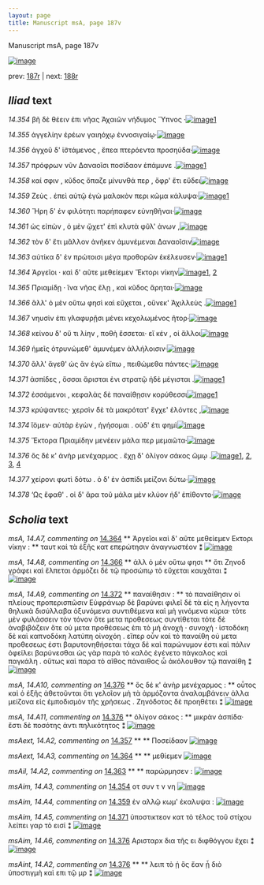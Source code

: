 ```yaml
---
layout: page
title: Manuscript msA, page 187v
---
```


Manuscript msA, page 187v

[![image](http://www.homermultitext.org/iipsrv?OBJ=IIP,1.0&FIF=/project/homer/pyramidal/deepzoom/hmt/vaimg/2017a/VA187VN_0689.tif&WID=100&CVT=JPEG)](http://www.homermultitext.org/ict2/?urn=urn:cite2:hmt:vaimg.2017a:VA187VN_0689)

prev:  [187r](../187r) | next:  [188r](../188r)

## *Iliad* text

*14.354* <a id="14.354"/> βῆ δὲ θέειν ἐπι νῆας Ἀχαιῶν νήδυμος Ὕπνος ·[![image](http://www.homermultitext.org/iipsrv?OBJ=IIP,1.0&FIF=/project/homer/pyramidal/deepzoom/hmt/vaimg/2017a/VA187VN_0689.tif&RGN=0.45,0.2344,0.393,0.0285&WID=1000&CVT=JPEG)](http://www.homermultitext.org/ict2/?urn=urn:cite2:hmt:vaimg.2017a:VA187VN_0689@0.45,0.2344,0.393,0.0285)[1](#msAim_14.A3)

*14.355* <a id="14.355"/> ἀγγελίην ἐρέων γαιηόχῳ ἐννοσιγαίῳ·[![image](http://www.homermultitext.org/iipsrv?OBJ=IIP,1.0&FIF=/project/homer/pyramidal/deepzoom/hmt/vaimg/2017a/VA187VN_0689.tif&RGN=0.45,0.2585,0.377,0.024&WID=1000&CVT=JPEG)](http://www.homermultitext.org/ict2/?urn=urn:cite2:hmt:vaimg.2017a:VA187VN_0689@0.45,0.2585,0.377,0.024)

*14.356* <a id="14.356"/> ἀγχοῦ δ' ἱ̈στάμενος , ἔπεα πτερόεντα προσηύδα·[![image](http://www.homermultitext.org/iipsrv?OBJ=IIP,1.0&FIF=/project/homer/pyramidal/deepzoom/hmt/vaimg/2017a/VA187VN_0689.tif&RGN=0.45,0.2772,0.429,0.0263&WID=1000&CVT=JPEG)](http://www.homermultitext.org/ict2/?urn=urn:cite2:hmt:vaimg.2017a:VA187VN_0689@0.45,0.2772,0.429,0.0263)

*14.357* <a id="14.357"/> πρόφρων νῦν Δαναοῖσι ποσίδαον ἐπάμυνε .[![image](http://www.homermultitext.org/iipsrv?OBJ=IIP,1.0&FIF=/project/homer/pyramidal/deepzoom/hmt/vaimg/2017a/VA187VN_0689.tif&RGN=0.445,0.299,0.407,0.0233&WID=1000&CVT=JPEG)](http://www.homermultitext.org/ict2/?urn=urn:cite2:hmt:vaimg.2017a:VA187VN_0689@0.445,0.299,0.407,0.0233)[1](#msAext_14.A2)

*14.358* <a id="14.358"/> καί σφιν , κῦδος ὄπαζε μίνυνθά περ , ὄφρ' ἔτι εὕδει[![image](http://www.homermultitext.org/iipsrv?OBJ=IIP,1.0&FIF=/project/homer/pyramidal/deepzoom/hmt/vaimg/2017a/VA187VN_0689.tif&RGN=0.455,0.3163,0.427,0.0225&WID=1000&CVT=JPEG)](http://www.homermultitext.org/ict2/?urn=urn:cite2:hmt:vaimg.2017a:VA187VN_0689@0.455,0.3163,0.427,0.0225)

*14.359* <a id="14.359"/> Ζεὺς . ἐπεὶ αὐτῷ ἐγὼ μαλακὸν περι κῶμα κάλυψα·[![image](http://www.homermultitext.org/iipsrv?OBJ=IIP,1.0&FIF=/project/homer/pyramidal/deepzoom/hmt/vaimg/2017a/VA187VN_0689.tif&RGN=0.45,0.3351,0.446,0.0248&WID=1000&CVT=JPEG)](http://www.homermultitext.org/ict2/?urn=urn:cite2:hmt:vaimg.2017a:VA187VN_0689@0.45,0.3351,0.446,0.0248)[1](#msAim_14.A4)

*14.360* <a id="14.360"/> Ἥρη δ' ἐν φιλότητι παρήπαφεν εὐνηθῆναι·[![image](http://www.homermultitext.org/iipsrv?OBJ=IIP,1.0&FIF=/project/homer/pyramidal/deepzoom/hmt/vaimg/2017a/VA187VN_0689.tif&RGN=0.46,0.3539,0.416,0.024&WID=1000&CVT=JPEG)](http://www.homermultitext.org/ict2/?urn=urn:cite2:hmt:vaimg.2017a:VA187VN_0689@0.46,0.3539,0.416,0.024)

*14.361* <a id="14.361"/> ὡς εἰπὼν , ὁ μὲν ᾤχετ' ἐπὶ κλυτὰ φῦλ' ἀνων ,[![image](http://www.homermultitext.org/iipsrv?OBJ=IIP,1.0&FIF=/project/homer/pyramidal/deepzoom/hmt/vaimg/2017a/VA187VN_0689.tif&RGN=0.459,0.3719,0.407,0.0255&WID=1000&CVT=JPEG)](http://www.homermultitext.org/ict2/?urn=urn:cite2:hmt:vaimg.2017a:VA187VN_0689@0.459,0.3719,0.407,0.0255)

*14.362* <a id="14.362"/> τὸν δ' ἔτι μᾶλλον ἀνῆκεν ἀμυνέμεναι Δαναοῖσιν[![image](http://www.homermultitext.org/iipsrv?OBJ=IIP,1.0&FIF=/project/homer/pyramidal/deepzoom/hmt/vaimg/2017a/VA187VN_0689.tif&RGN=0.454,0.3929,0.44,0.0233&WID=1000&CVT=JPEG)](http://www.homermultitext.org/ict2/?urn=urn:cite2:hmt:vaimg.2017a:VA187VN_0689@0.454,0.3929,0.44,0.0233)

*14.363* <a id="14.363"/> αὐτίκα δ' ἐν πρώτοισι μέγα προθορῶν ἐκέλευσεν·[![image](http://www.homermultitext.org/iipsrv?OBJ=IIP,1.0&FIF=/project/homer/pyramidal/deepzoom/hmt/vaimg/2017a/VA187VN_0689.tif&RGN=0.458,0.414,0.44,0.021&WID=1000&CVT=JPEG)](http://www.homermultitext.org/ict2/?urn=urn:cite2:hmt:vaimg.2017a:VA187VN_0689@0.458,0.414,0.44,0.021)[1](#msAil_14.A2)

*14.364* <a id="14.364"/> Ἀργεῖοι · καὶ δ' αῦτε μεθείεμεν Ἕκτορι νίκην[![image](http://www.homermultitext.org/iipsrv?OBJ=IIP,1.0&FIF=/project/homer/pyramidal/deepzoom/hmt/vaimg/2017a/VA187VN_0689.tif&RGN=0.459,0.4328,0.44,0.0248&WID=1000&CVT=JPEG)](http://www.homermultitext.org/ict2/?urn=urn:cite2:hmt:vaimg.2017a:VA187VN_0689@0.459,0.4328,0.44,0.0248)[1](#msAext_14.A3), [2](#msA_14.A7)

*14.365* <a id="14.365"/> Πριαμίδῃ · ἵνα νῆας ἕλῃ , καὶ κῦδος ἄρηται·[![image](http://www.homermultitext.org/iipsrv?OBJ=IIP,1.0&FIF=/project/homer/pyramidal/deepzoom/hmt/vaimg/2017a/VA187VN_0689.tif&RGN=0.45,0.4478,0.44,0.0293&WID=1000&CVT=JPEG)](http://www.homermultitext.org/ict2/?urn=urn:cite2:hmt:vaimg.2017a:VA187VN_0689@0.45,0.4478,0.44,0.0293)

*14.366* <a id="14.366"/> ἂλλ' ὁ μὲν οὕτω φησὶ καὶ εὔχεται , οὕνεκ' Ἀχιλλεὺς .[![image](http://www.homermultitext.org/iipsrv?OBJ=IIP,1.0&FIF=/project/homer/pyramidal/deepzoom/hmt/vaimg/2017a/VA187VN_0689.tif&RGN=0.449,0.4673,0.44,0.0293&WID=1000&CVT=JPEG)](http://www.homermultitext.org/ict2/?urn=urn:cite2:hmt:vaimg.2017a:VA187VN_0689@0.449,0.4673,0.44,0.0293)[1](#msA_14.A8)

*14.367* <a id="14.367"/> νηυσὶν ἐπι γλαφυρῇσι μένει κεχολωμένος ῆτορ·[![image](http://www.homermultitext.org/iipsrv?OBJ=IIP,1.0&FIF=/project/homer/pyramidal/deepzoom/hmt/vaimg/2017a/VA187VN_0689.tif&RGN=0.453,0.4869,0.445,0.027&WID=1000&CVT=JPEG)](http://www.homermultitext.org/ict2/?urn=urn:cite2:hmt:vaimg.2017a:VA187VN_0689@0.453,0.4869,0.445,0.027)

*14.368* <a id="14.368"/> κείνου δ' οὔ τι λίην , ποθὴ ἔσσεται· εἴ κέν , οἱ ἄλλοι[![image](http://www.homermultitext.org/iipsrv?OBJ=IIP,1.0&FIF=/project/homer/pyramidal/deepzoom/hmt/vaimg/2017a/VA187VN_0689.tif&RGN=0.456,0.5041,0.445,0.0248&WID=1000&CVT=JPEG)](http://www.homermultitext.org/ict2/?urn=urn:cite2:hmt:vaimg.2017a:VA187VN_0689@0.456,0.5041,0.445,0.0248)

*14.369* <a id="14.369"/> ἡμεῖς ὀτρυνώμεθ' ἀμυνέμεν ἀλλήλοισιν·[![image](http://www.homermultitext.org/iipsrv?OBJ=IIP,1.0&FIF=/project/homer/pyramidal/deepzoom/hmt/vaimg/2017a/VA187VN_0689.tif&RGN=0.46,0.5229,0.419,0.0263&WID=1000&CVT=JPEG)](http://www.homermultitext.org/ict2/?urn=urn:cite2:hmt:vaimg.2017a:VA187VN_0689@0.46,0.5229,0.419,0.0263)

*14.370* <a id="14.370"/> ἂλλ' ἄγεθ' ὡς ἂν ἐγὼ εἴπω , πειθώμεθα πάντες·[![image](http://www.homermultitext.org/iipsrv?OBJ=IIP,1.0&FIF=/project/homer/pyramidal/deepzoom/hmt/vaimg/2017a/VA187VN_0689.tif&RGN=0.462,0.5424,0.442,0.0263&WID=1000&CVT=JPEG)](http://www.homermultitext.org/ict2/?urn=urn:cite2:hmt:vaimg.2017a:VA187VN_0689@0.462,0.5424,0.442,0.0263)

*14.371* <a id="14.371"/> ἀσπίδες , ὅσσαι ἄρισται ἐνι στρατῷ ἠδὲ μέγισται .[![image](http://www.homermultitext.org/iipsrv?OBJ=IIP,1.0&FIF=/project/homer/pyramidal/deepzoom/hmt/vaimg/2017a/VA187VN_0689.tif&RGN=0.458,0.5582,0.442,0.0293&WID=1000&CVT=JPEG)](http://www.homermultitext.org/ict2/?urn=urn:cite2:hmt:vaimg.2017a:VA187VN_0689@0.458,0.5582,0.442,0.0293)[1](#msAim_14.A5)

*14.372* <a id="14.372"/> ἐσσάμενοι , κεφαλὰς δὲ παναίθῃσιν κορύθεσσι[![image](http://www.homermultitext.org/iipsrv?OBJ=IIP,1.0&FIF=/project/homer/pyramidal/deepzoom/hmt/vaimg/2017a/VA187VN_0689.tif&RGN=0.458,0.5823,0.442,0.0218&WID=1000&CVT=JPEG)](http://www.homermultitext.org/ict2/?urn=urn:cite2:hmt:vaimg.2017a:VA187VN_0689@0.458,0.5823,0.442,0.0218)[1](#msA_14.A9)

*14.373* <a id="14.373"/> κρύψαντες· χερσὶν δὲ τὰ μακρότατ' ἔγχε' ἑλόντες ,[![image](http://www.homermultitext.org/iipsrv?OBJ=IIP,1.0&FIF=/project/homer/pyramidal/deepzoom/hmt/vaimg/2017a/VA187VN_0689.tif&RGN=0.457,0.5965,0.442,0.0293&WID=1000&CVT=JPEG)](http://www.homermultitext.org/ict2/?urn=urn:cite2:hmt:vaimg.2017a:VA187VN_0689@0.457,0.5965,0.442,0.0293)

*14.374* <a id="14.374"/> ἴ̈ομεν· αὐτὰρ ἐγὼν , ἡγήσομαι . οὐδ' έτι φημὶ[![image](http://www.homermultitext.org/iipsrv?OBJ=IIP,1.0&FIF=/project/homer/pyramidal/deepzoom/hmt/vaimg/2017a/VA187VN_0689.tif&RGN=0.456,0.6183,0.405,0.0278&WID=1000&CVT=JPEG)](http://www.homermultitext.org/ict2/?urn=urn:cite2:hmt:vaimg.2017a:VA187VN_0689@0.456,0.6183,0.405,0.0278)

*14.375* <a id="14.375"/> Ἕκτορα Πριαμίδην μενέειν μάλα περ μεμαῶτα·[![image](http://www.homermultitext.org/iipsrv?OBJ=IIP,1.0&FIF=/project/homer/pyramidal/deepzoom/hmt/vaimg/2017a/VA187VN_0689.tif&RGN=0.462,0.6364,0.445,0.0263&WID=1000&CVT=JPEG)](http://www.homermultitext.org/ict2/?urn=urn:cite2:hmt:vaimg.2017a:VA187VN_0689@0.462,0.6364,0.445,0.0263)

*14.376* <a id="14.376"/> ὃς δέ κ' ἀνὴρ μενέχαρμος . ἔχῃ δ' ὀλίγον σάκος ὤμῳ .[![image](http://www.homermultitext.org/iipsrv?OBJ=IIP,1.0&FIF=/project/homer/pyramidal/deepzoom/hmt/vaimg/2017a/VA187VN_0689.tif&RGN=0.461,0.6574,0.446,0.0225&WID=1000&CVT=JPEG)](http://www.homermultitext.org/ict2/?urn=urn:cite2:hmt:vaimg.2017a:VA187VN_0689@0.461,0.6574,0.446,0.0225)[1](#msAint_14.A2), [2](#msA_14.A11), [3](#msAim_14.A6), [4](#msA_14.A10)

*14.377* <a id="14.377"/> χείρονι φωτὶ δότω . ὁ δ' ἐν ἀσπίδι μείζονι δύτω·[![image](http://www.homermultitext.org/iipsrv?OBJ=IIP,1.0&FIF=/project/homer/pyramidal/deepzoom/hmt/vaimg/2017a/VA187VN_0689.tif&RGN=0.459,0.6762,0.446,0.0233&WID=1000&CVT=JPEG)](http://www.homermultitext.org/ict2/?urn=urn:cite2:hmt:vaimg.2017a:VA187VN_0689@0.459,0.6762,0.446,0.0233)

*14.378* <a id="14.378"/> ‘Ως ἔφαθ' . οἱ δ' ἄρα τοῦ μάλα μὲν κλύον ἠδ' ἐπίθοντο·[![image](http://www.homermultitext.org/iipsrv?OBJ=IIP,1.0&FIF=/project/homer/pyramidal/deepzoom/hmt/vaimg/2017a/VA187VN_0689.tif&RGN=0.456,0.6905,0.473,0.0301&WID=1000&CVT=JPEG)](http://www.homermultitext.org/ict2/?urn=urn:cite2:hmt:vaimg.2017a:VA187VN_0689@0.456,0.6905,0.473,0.0301)

## *Scholia* text

*msA, 14.A7, commenting on* [14.364](#14.364)  <a id="msA_14.A7"/> **							 								 Ἀργεῖοι καὶ δ' αῦτε μεθείεμεν Εκτορι νίκην : 						** 							 								 ταυτ καὶ τὰ ἑξῆς κατ επερώτησιν ἀναγνωστέον ⁑ 						[![image](http://www.homermultitext.org/iipsrv?OBJ=IIP,1.0&FIF=/project/homer/pyramidal/deepzoom/hmt/vaimg/2017a/VA187VN_0689.tif&RGN=0.23913043,0.42213001,0.18570376,0.04757953&WID=1000&CVT=JPEG)](http://www.homermultitext.org/ict2/?urn=urn:cite2:hmt:vaimg.2017a:VA187VN_0689@0.23913043,0.42213001,0.18570376,0.04757953)

*msA, 14.A8, commenting on* [14.366](#14.366)  <a id="msA_14.A8"/> **							 ἀλλ ὁ μὲν οὕτω φησι 						** 							 ὅτι Ζηνoδ γράφει καὶ ἕλπεται ἁρμόζει δὲ τῷ προσώπῳ τὸ εὔχεται καυχᾶται ⁑ 							 						[![image](http://www.homermultitext.org/iipsrv?OBJ=IIP,1.0&FIF=/project/homer/pyramidal/deepzoom/hmt/vaimg/2017a/VA187VN_0689.tif&RGN=0.24207811,0.46417704,0.18533530,0.04647303&WID=1000&CVT=JPEG)](http://www.homermultitext.org/ict2/?urn=urn:cite2:hmt:vaimg.2017a:VA187VN_0689@0.24207811,0.46417704,0.18533530,0.04647303)

*msA, 14.A9, commenting on* [14.372](#14.372)  <a id="msA_14.A9"/> **							 παναίθησιν : 						** 							 τὸ παναίθησιν οἱ πλείους προπερισπῶσιν Εὐφράνωρ δὲ βαρύνει φιλεῖ δὲ τὰ εἰς η λήγοντα θηλυκὰ δισύλλαβα ὀξυνόμενα συντιθέμενα καὶ μὴ γινόμενα κύρια· 								τότε μὲν φυλάσσειν τὸν τόνον ὅτε μετα προθεσεως συντίθεται τότε δὲ ἀναβιβάζειν ὅτε οὐ μετα 								προθέσεως ἐπι τὸ μή ἀνοχή · συνοχή · ἱστοδόκη δὲ καὶ καπνοδόκη 								 λατύπη 								 οἰνοχόη . εἴπερ οὖν καὶ τὸ παναίθη οὐ μετα προθεσεως ἐστι βαρυτονηθήσεται τάχα 								δὲ καὶ παρώνυμον ἐστι καὶ πάλιν ὀφείλει βαρύνεσθαι ὡς γὰρ παρὰ τὸ καλὸς ἐγένετο 									 πάγκαλος καὶ παγκάλη . οὕτως καὶ παρα τὸ αῖθος 								 πάναιθος ὦ ἀκόλουθον τῷ παναίθη ⁑ 						[![image](http://www.homermultitext.org/iipsrv?OBJ=IIP,1.0&FIF=/project/homer/pyramidal/deepzoom/hmt/vaimg/2017a/VA187VN_0689.tif&RGN=0.23655122,0.50843707,0.20302137,0.23789765&WID=1000&CVT=JPEG)](http://www.homermultitext.org/ict2/?urn=urn:cite2:hmt:vaimg.2017a:VA187VN_0689@0.23655122,0.50843707,0.20302137,0.23789765)

*msA, 14.A10, commenting on* [14.376](#14.376)  <a id="msA_14.A10"/> **							 ὃς δέ κ' ἀνὴρ μενέχαρμος : 						** 							 οὗτος καὶ ὁ ἑξῆς ἀθετοῦνται ὅτι γελοῖον μὴ τὰ ἁρμόζοντα ἀναλαμβάνειν ἀλλα μείζονα εἰς 								ἐμποδισμὸν τῆς χρήσεως . Ζηνόδοτος δὲ προηθέτει ⁑ 						[![image](http://www.homermultitext.org/iipsrv?OBJ=IIP,1.0&FIF=/project/homer/pyramidal/deepzoom/hmt/vaimg/2017a/VA187VN_0689.tif&RGN=0.25239499,0.73360996,0.64885777,0.05172891&WID=1000&CVT=JPEG)](http://www.homermultitext.org/ict2/?urn=urn:cite2:hmt:vaimg.2017a:VA187VN_0689@0.25239499,0.73360996,0.64885777,0.05172891)

*msA, 14.A11, commenting on* [14.376](#14.376)  <a id="msA_14.A11"/> **							 ὀλίγον σάκος : 						** 							 μικρὰν ἀσπίδα· ἔστι δὲ ποσότης ἀντι πηλικότητος ⁑ 						[![image](http://www.homermultitext.org/iipsrv?OBJ=IIP,1.0&FIF=/project/homer/pyramidal/deepzoom/hmt/vaimg/2017a/VA187VN_0689.tif&RGN=0.24834193,0.75020747,0.66764923,0.04730290&WID=1000&CVT=JPEG)](http://www.homermultitext.org/ict2/?urn=urn:cite2:hmt:vaimg.2017a:VA187VN_0689@0.24834193,0.75020747,0.66764923,0.04730290)

*msAext, 14.A2, commenting on* [14.357](#14.357)  <a id="msAext_14.A2"/> **							 						** 							 Ποσείδαον 						[![image](http://www.homermultitext.org/iipsrv?OBJ=IIP,1.0&FIF=/project/homer/pyramidal/deepzoom/hmt/vaimg/2017a/VA187VN_0689.tif&RGN=0.14056743,0.31230982,0.07700811,0.02323651&WID=1000&CVT=JPEG)](http://www.homermultitext.org/ict2/?urn=urn:cite2:hmt:vaimg.2017a:VA187VN_0689@0.14056743,0.31230982,0.07700811,0.02323651)

*msAext, 14.A3, commenting on* [14.364](#14.364)  <a id="msAext_14.A3"/> **							 						** 							 μεθίεμεν 						[![image](http://www.homermultitext.org/iipsrv?OBJ=IIP,1.0&FIF=/project/homer/pyramidal/deepzoom/hmt/vaimg/2017a/VA187VN_0689.tif&RGN=0.16285925,0.44094053,0.06982314,0.02226833&WID=1000&CVT=JPEG)](http://www.homermultitext.org/ict2/?urn=urn:cite2:hmt:vaimg.2017a:VA187VN_0689@0.16285925,0.44094053,0.06982314,0.02226833)

*msAil, 14.A2, commenting on* [14.363](#14.363)  <a id="msAil_14.A2"/> **							 						** 							 παρώρμησεν : 						[![image](http://www.homermultitext.org/iipsrv?OBJ=IIP,1.0&FIF=/project/homer/pyramidal/deepzoom/hmt/vaimg/2017a/VA187VN_0689.tif&RGN=0.84303611,0.40511757,0.04845247,0.01120332&WID=1000&CVT=JPEG)](http://www.homermultitext.org/ict2/?urn=urn:cite2:hmt:vaimg.2017a:VA187VN_0689@0.84303611,0.40511757,0.04845247,0.01120332)

*msAim, 14.A3, commenting on* [14.354](#14.354)  <a id="msAim_14.A3"/> 							 οτ συν τ 								 ν 								 νη 							 						[![image](http://www.homermultitext.org/iipsrv?OBJ=IIP,1.0&FIF=/project/homer/pyramidal/deepzoom/hmt/vaimg/2017a/VA187VN_0689.tif&RGN=0.38559322,0.24564315,0.06392778,0.01258645&WID=1000&CVT=JPEG)](http://www.homermultitext.org/ict2/?urn=urn:cite2:hmt:vaimg.2017a:VA187VN_0689@0.38559322,0.24564315,0.06392778,0.01258645)

*msAim, 14.A4, commenting on* [14.359](#14.359)  <a id="msAim_14.A4"/> 							 ἐν αλλῷ κωμ' ἐκαλυψα : 						[![image](http://www.homermultitext.org/iipsrv?OBJ=IIP,1.0&FIF=/project/homer/pyramidal/deepzoom/hmt/vaimg/2017a/VA187VN_0689.tif&RGN=0.39683125,0.34287690,0.05858511,0.02461964&WID=1000&CVT=JPEG)](http://www.homermultitext.org/ict2/?urn=urn:cite2:hmt:vaimg.2017a:VA187VN_0689@0.39683125,0.34287690,0.05858511,0.02461964)

*msAim, 14.A5, commenting on* [14.371](#14.371)  <a id="msAim_14.A5"/> 							 ὑποστικτεον κατ τὸ τέλος τοῦ στίχου λείπει γαρ τὸ εισί ⁑ 						[![image](http://www.homermultitext.org/iipsrv?OBJ=IIP,1.0&FIF=/project/homer/pyramidal/deepzoom/hmt/vaimg/2017a/VA187VN_0689.tif&RGN=0.43809875,0.57413555,0.03131909,0.06168741&WID=1000&CVT=JPEG)](http://www.homermultitext.org/ict2/?urn=urn:cite2:hmt:vaimg.2017a:VA187VN_0689@0.43809875,0.57413555,0.03131909,0.06168741)

*msAim, 14.A6, commenting on* [14.376](#14.376)  <a id="msAim_14.A6"/> 							 Αρισταρx δια τῆς ει διφθόγγου ἔχει ⁑ 						[![image](http://www.homermultitext.org/iipsrv?OBJ=IIP,1.0&FIF=/project/homer/pyramidal/deepzoom/hmt/vaimg/2017a/VA187VN_0689.tif&RGN=0.42538688,0.66071923,0.03758290,0.04937759&WID=1000&CVT=JPEG)](http://www.homermultitext.org/ict2/?urn=urn:cite2:hmt:vaimg.2017a:VA187VN_0689@0.42538688,0.66071923,0.03758290,0.04937759)

*msAint, 14.A2, commenting on* [14.376](#14.376)  <a id="msAint_14.A2"/> **							 						** 							 								 λειπ τὸ ῄ ὃς ἔαν ᾖ διὸ ὑποστιγμὴ καὶ επι τῷ μρ ⁑ 						[![image](http://www.homermultitext.org/iipsrv?OBJ=IIP,1.0&FIF=/project/homer/pyramidal/deepzoom/hmt/vaimg/2017a/VA187VN_0689.tif&RGN=0.89609433,0.65089903,0.04789978,0.05532503&WID=1000&CVT=JPEG)](http://www.homermultitext.org/ict2/?urn=urn:cite2:hmt:vaimg.2017a:VA187VN_0689@0.89609433,0.65089903,0.04789978,0.05532503)